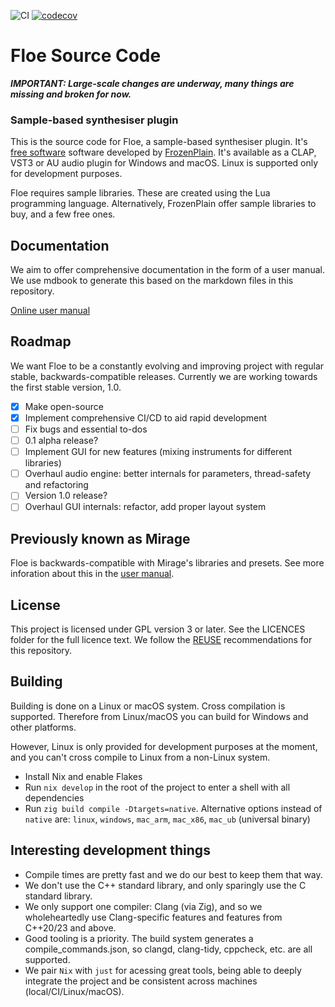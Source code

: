 <!--
SPDX-FileCopyrightText: 2018-2024 Sam Windell
SPDX-License-Identifier: CC0-1.0
-->

![CI](https://github.com/Floe-Synth/Floe/actions/workflows/ci.yml/badge.svg)
[![codecov](https://codecov.io/github/Floe-Synth/Floe/graph/badge.svg?token=7HEJ7SF75K)](https://codecov.io/github/Floe-Synth/Floe)

# Floe Source Code

___IMPORTANT: Large-scale changes are underway, many things are missing and broken for now.___

### Sample-based synthesiser plugin

This is the source code for Floe, a sample-based synthesiser plugin. It's [free software](https://fsfe.org/freesoftware/freesoftware.en.html) software developed by [FrozenPlain](https://frozenplain.com). It's available as a CLAP, VST3 or AU audio plugin for Windows and macOS. Linux is supported only for development purposes.

Floe requires sample libraries. These are created using the Lua programming language. Alternatively, FrozenPlain offer sample libraries to buy, and a few free ones.

## Documentation
We aim to offer comprehensive documentation in the form of a user manual. We use mdbook to generate this based on the markdown files in this repository.

[Online user manual](https://floe-synth.github.io/Floe/)

## Roadmap
We want Floe to be a constantly evolving and improving project with regular stable, backwards-compatible releases. Currently we are working towards the first stable version, 1.0.

- [x] Make open-source
- [x] Implement comprehensive CI/CD to aid rapid development
- [ ] Fix bugs and essential to-dos
- [ ] 0.1 alpha release?
- [ ] Implement GUI for new features (mixing instruments for different libraries)
- [ ] Overhaul audio engine: better internals for parameters, thread-safety and refactoring
- [ ] Version 1.0 release?
- [ ] Overhaul GUI internals: refactor, add proper layout system

## Previously known as Mirage
Floe is backwards-compatible with Mirage's libraries and presets. See more inforation about this in the [user manual](https://floe-synth.github.io/Floe/mirage.html).

## License
This project is licensed under GPL version 3 or later. See the LICENCES folder for the full licence text. We follow the [REUSE](https://reuse.software/) recommendations for this repository.

## Building
Building is done on a Linux or macOS system. Cross compilation is supported. Therefore from Linux/macOS you can build for Windows and other platforms. 

However, Linux is only provided for development purposes at the moment, and you can't cross compile to Linux from a non-Linux system.

- Install Nix and enable Flakes
- Run `nix develop` in the root of the project to enter a shell with all dependencies
- Run `zig build compile -Dtargets=native`. Alternative options instead of `native` are: `linux`, `windows`, `mac_arm`, `mac_x86`, `mac_ub` (universal binary)

## Interesting development things
- Compile times are pretty fast and we do our best to keep them that way.
- We don't use the C++ standard library, and only sparingly use the C standard library.
- We only support one compiler: Clang (via Zig), and so we wholeheartedly use Clang-specific features and features from C++20/23 and above.
- Good tooling is a priority. The build system generates a compile_commands.json, so clangd, clang-tidy, cppcheck, etc. are all supported.
- We pair `Nix` with `just` for acessing great tools, being able to deeply integrate the project and be consistent across machines (local/CI/Linux/macOS).
